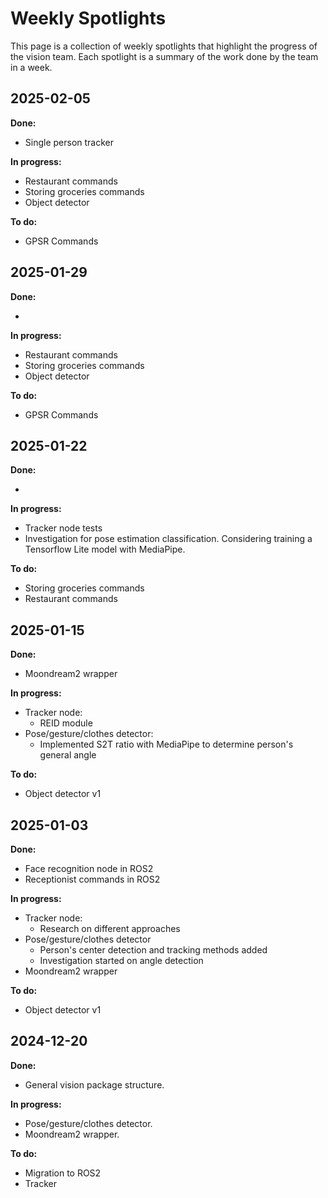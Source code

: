 # Weekly Spotlights

This page is a collection of weekly spotlights that highlight the progress of the vision team. Each spotlight is a summary of the work done by the team in a week.


## 2025-02-05
**Done:**
- Single person tracker

**In progress:**

- Restaurant commands
- Storing groceries commands
- Object detector

**To do:**
- GPSR Commands

## 2025-01-29
**Done:**

- 

**In progress:**

- Restaurant commands
- Storing groceries commands
- Object detector

**To do:**
- GPSR Commands

## 2025-01-22
**Done:**

- 

**In progress:**

- Tracker node tests
- Investigation for pose estimation classification. Considering training a Tensorflow Lite model with MediaPipe.


**To do:**

- Storing groceries commands
- Restaurant commands

## 2025-01-15
**Done:**

- Moondream2 wrapper

**In progress:**

- Tracker node: 
    - REID module 
- Pose/gesture/clothes detector:
    - Implemented S2T ratio with MediaPipe to determine person's general angle

**To do:**

- Object detector v1

## 2025-01-03
**Done:**

- Face recognition node in ROS2
- Receptionist commands in ROS2

**In progress:**

- Tracker node: 
    - Research on different approaches
- Pose/gesture/clothes detector
    - Person's center detection and tracking methods added
    - Investigation started on angle detection
- Moondream2 wrapper

**To do:**

- Object detector v1



## 2024-12-20

**Done:**

- General vision package structure.

**In progress:**

- Pose/gesture/clothes detector.
- Moondream2 wrapper.

**To do:**

- Migration to ROS2
- Tracker